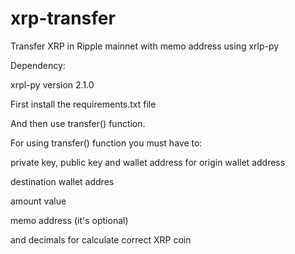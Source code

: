 # xrp-transfer
Transfer XRP in Ripple mainnet with memo address using xrlp-py


Dependency:

xrpl-py version 2.1.0


First install the requirements.txt file


And then use transfer() function.


For using transfer() function you must have to:

  private key, public key and wallet address for origin wallet address
  
  destination wallet addres
  
  amount value
  
  memo address (it's optional)
  
  and decimals for calculate correct XRP coin
